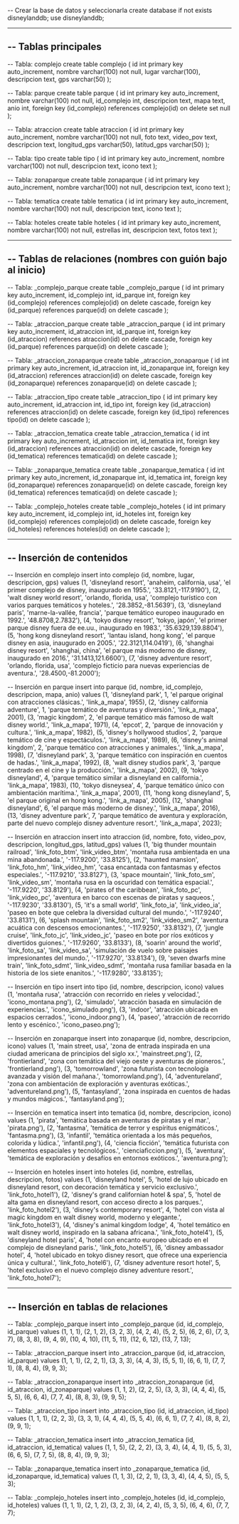 
-- Crear la base de datos y seleccionarla
create database if not exists disneylanddb;
use disneylanddb;

-------------------------------------------------
-- Tablas principales
-------------------------------------------------

-- Tabla: complejo
create table complejo (
    id int primary key auto_increment,
    nombre varchar(100) not null,
    lugar varchar(100),
    descripcion text,
    gps varchar(50)
);

-- Tabla: parque
create table parque (
    id int primary key auto_increment,
    nombre varchar(100) not null,
    id_complejo int,
    descripcion text,
    mapa text,
    anio int,
    foreign key (id_complejo) references complejo(id) on delete set null
);

-- Tabla: atraccion
create table atraccion (
    id int primary key auto_increment,
    nombre varchar(100) not null,
    foto text,
    video_pov text,
    descripcion text,
    longitud_gps varchar(50),
    latitud_gps varchar(50)
);

-- Tabla: tipo
create table tipo (
    id int primary key auto_increment,
    nombre varchar(100) not null,
    descripcion text,
    icono text
);

-- Tabla: zonaparque
create table zonaparque (
    id int primary key auto_increment,
    nombre varchar(100) not null,
    descripcion text,
    icono text
);

-- Tabla: tematica
create table tematica (
    id int primary key auto_increment,
    nombre varchar(100) not null,
    descripcion text,
    icono text
);

-- Tabla: hoteles
create table hoteles (
    id int primary key auto_increment,
    nombre varchar(100) not null,
    estrellas int,
    descripcion text,
    fotos text
);

-------------------------------------------------
-- Tablas de relaciones (nombres con guión bajo al inicio)
-------------------------------------------------

-- Tabla: _complejo_parque
create table _complejo_parque (
    id int primary key auto_increment,
    id_complejo int,
    id_parque int,
    foreign key (id_complejo) references complejo(id) on delete cascade,
    foreign key (id_parque) references parque(id) on delete cascade
);

-- Tabla: _atraccion_parque
create table _atraccion_parque (
    id int primary key auto_increment,
    id_atraccion int,
    id_parque int,
    foreign key (id_atraccion) references atraccion(id) on delete cascade,
    foreign key (id_parque) references parque(id) on delete cascade
);

-- Tabla: _atraccion_zonaparque
create table _atraccion_zonaparque (
    id int primary key auto_increment,
    id_atraccion int,
    id_zonaparque int,
    foreign key (id_atraccion) references atraccion(id) on delete cascade,
    foreign key (id_zonaparque) references zonaparque(id) on delete cascade
);

-- Tabla: _atraccion_tipo
create table _atraccion_tipo (
    id int primary key auto_increment,
    id_atraccion int,
    id_tipo int,
    foreign key (id_atraccion) references atraccion(id) on delete cascade,
    foreign key (id_tipo) references tipo(id) on delete cascade
);

-- Tabla: _atraccion_tematica
create table _atraccion_tematica (
    id int primary key auto_increment,
    id_atraccion int,
    id_tematica int,
    foreign key (id_atraccion) references atraccion(id) on delete cascade,
    foreign key (id_tematica) references tematica(id) on delete cascade
);

-- Tabla: _zonaparque_tematica
create table _zonaparque_tematica (
    id int primary key auto_increment,
    id_zonaparque int,
    id_tematica int,
    foreign key (id_zonaparque) references zonaparque(id) on delete cascade,
    foreign key (id_tematica) references tematica(id) on delete cascade
);

-- Tabla: _complejo_hoteles
create table _complejo_hoteles (
    id int primary key auto_increment,
    id_complejo int,
    id_hoteles int,
    foreign key (id_complejo) references complejo(id) on delete cascade,
    foreign key (id_hoteles) references hoteles(id) on delete cascade
);

-------------------------------------------------
-- Inserción de contenidos
-------------------------------------------------

-- Inserción en complejo
insert into complejo (id, nombre, lugar, descripcion, gps) values
(1, 'disneyland resort', 'anaheim, california, usa', 'el primer complejo de disney, inaugurado en 1955.', '33.8121,-117.9190'),
(2, 'walt disney world resort', 'orlando, florida, usa', 'complejo turístico con varios parques temáticos y hoteles.', '28.3852,-81.5639'),
(3, 'disneyland paris', 'marne-la-vallée, francia', 'parque temático europeo inaugurado en 1992.', '48.8708,2.7832'),
(4, 'tokyo disney resort', 'tokyo, japón', 'el primer parque disney fuera de ee.uu., inaugurado en 1983.', '35.6329,139.8804'),
(5, 'hong kong disneyland resort', 'lantau island, hong kong', 'el parque disney en asia, inaugurado en 2005.', '22.3121,114.0419'),
(6, 'shanghai disney resort', 'shanghai, china', 'el parque más moderno de disney, inaugurado en 2016.', '31.1413,121.6600'),
(7, 'disney adventure resort', 'orlando, florida, usa', 'complejo ficticio para nuevas experiencias de aventura.', '28.4500,-81.2000');

-- Inserción en parque
insert into parque (id, nombre, id_complejo, descripcion, mapa, anio) values
(1, 'disneyland park', 1, 'el parque original con atracciones clásicas.', 'link_a_mapa', 1955),
(2, 'disney california adventure', 1, 'parque temático de aventuras y diversión.', 'link_a_mapa', 2001),
(3, 'magic kingdom', 2, 'el parque temático más famoso de walt disney world.', 'link_a_mapa', 1971),
(4, 'epcot', 2, 'parque de innovación y cultura.', 'link_a_mapa', 1982),
(5, 'disney\'s hollywood studios', 2, 'parque temático de cine y espectáculos.', 'link_a_mapa', 1989),
(6, 'disney\'s animal kingdom', 2, 'parque temático con atracciones y animales.', 'link_a_mapa', 1998),
(7, 'disneyland park', 3, 'parque temático con inspiración en cuentos de hadas.', 'link_a_mapa', 1992),
(8, 'walt disney studios park', 3, 'parque centrado en el cine y la producción.', 'link_a_mapa', 2002),
(9, 'tokyo disneyland', 4, 'parque temático similar a disneyland en california.', 'link_a_mapa', 1983),
(10, 'tokyo disneysea', 4, 'parque temático único con ambientación marítima.', 'link_a_mapa', 2001),
(11, 'hong kong disneyland', 5, 'el parque original en hong kong.', 'link_a_mapa', 2005),
(12, 'shanghai disneyland', 6, 'el parque más moderno de disney.', 'link_a_mapa', 2016),
(13, 'disney adventure park', 7, 'parque temático de aventura y exploración, parte del nuevo complejo disney adventure resort.', 'link_a_mapa', 2023);

-- Inserción en atraccion
insert into atraccion (id, nombre, foto, video_pov, descripcion, longitud_gps, latitud_gps) values
(1, 'big thunder mountain railroad', 'link_foto_btm', 'link_video_btm', 'montaña rusa ambientada en una mina abandonada.', '-117.9200', '33.8125'),
(2, 'haunted mansion', 'link_foto_hm', 'link_video_hm', 'casa encantada con fantasmas y efectos especiales.', '-117.9210', '33.8127'),
(3, 'space mountain', 'link_foto_sm', 'link_video_sm', 'montaña rusa en la oscuridad con temática espacial.', '-117.9220', '33.8129'),
(4, 'pirates of the caribbean', 'link_foto_pc', 'link_video_pc', 'aventura en barco con escenas de piratas y saqueos.', '-117.9230', '33.8130'),
(5, 'it\'s a small world', 'link_foto_ia', 'link_video_ia', 'paseo en bote que celebra la diversidad cultural del mundo.', '-117.9240', '33.8131'),
(6, 'splash mountain', 'link_foto_sm2', 'link_video_sm2', 'aventura acuática con descensos emocionantes.', '-117.9250', '33.8132'),
(7, 'jungle cruise', 'link_foto_jc', 'link_video_jc', 'paseo en bote por ríos exóticos y divertidos guiones.', '-117.9260', '33.8133'),
(8, 'soarin\' around the world', 'link_foto_sa', 'link_video_sa', 'simulación de vuelo sobre paisajes impresionantes del mundo.', '-117.9270', '33.8134'),
(9, 'seven dwarfs mine train', 'link_foto_sdmt', 'link_video_sdmt', 'montaña rusa familiar basada en la historia de los siete enanitos.', '-117.9280', '33.8135');

-- Inserción en tipo
insert into tipo (id, nombre, descripcion, icono) values
(1, 'montaña rusa', 'atracción con recorrido en rieles y velocidad.', 'icono_montana.png'),
(2, 'simulado', 'atracción basada en simulación de experiencias.', 'icono_simulado.png'),
(3, 'indoor', 'atracción ubicada en espacios cerrados.', 'icono_indoor.png'),
(4, 'paseo', 'atracción de recorrido lento y escénico.', 'icono_paseo.png');

-- Inserción en zonaparque
insert into zonaparque (id, nombre, descripcion, icono) values
(1, 'main street, usa', 'zona de entrada inspirada en una ciudad americana de principios del siglo xx.', 'mainstreet.png'),
(2, 'frontierland', 'zona con temática del viejo oeste y aventuras de pioneros.', 'frontierland.png'),
(3, 'tomorrowland', 'zona futurista con tecnología avanzada y visión del mañana.', 'tomorrowland.png'),
(4, 'adventureland', 'zona con ambientación de exploración y aventuras exóticas.', 'adventureland.png'),
(5, 'fantasyland', 'zona inspirada en cuentos de hadas y mundos mágicos.', 'fantasyland.png');

-- Inserción en tematica
insert into tematica (id, nombre, descripcion, icono) values
(1, 'pirata', 'temática basada en aventuras de piratas y el mar.', 'pirata.png'),
(2, 'fantasma', 'temática de terror y espíritus enigmáticos.', 'fantasma.png'),
(3, 'infantil', 'temática orientada a los más pequeños, colorida y lúdica.', 'infantil.png'),
(4, 'ciencia ficción', 'temática futurista con elementos espaciales y tecnológicos.', 'cienciaficcion.png'),
(5, 'aventura', 'temática de exploración y desafíos en entornos exóticos.', 'aventura.png');

-- Inserción en hoteles
insert into hoteles (id, nombre, estrellas, descripcion, fotos) values
(1, 'disneyland hotel', 5, 'hotel de lujo ubicado en disneyland resort, con decoración temática y servicio exclusivo.', 'link_foto_hotel1'),
(2, 'disney\'s grand californian hotel & spa', 5, 'hotel de alta gama en disneyland resort, con acceso directo a los parques.', 'link_foto_hotel2'),
(3, 'disney\'s contemporary resort', 4, 'hotel con vista al magic kingdom en walt disney world, moderno y elegante.', 'link_foto_hotel3'),
(4, 'disney\'s animal kingdom lodge', 4, 'hotel temático en walt disney world, inspirado en la sabana africana.', 'link_foto_hotel4'),
(5, 'disneyland hotel paris', 4, 'hotel con encanto europeo ubicado en el complejo de disneyland paris.', 'link_foto_hotel5'),
(6, 'disney ambassador hotel', 4, 'hotel ubicado en tokyo disney resort, que ofrece una experiencia única y cultural.', 'link_foto_hotel6'),
(7, 'disney adventure resort hotel', 5, 'hotel exclusivo en el nuevo complejo disney adventure resort.', 'link_foto_hotel7');

-------------------------------------------------
-- Inserción en tablas de relaciones
-------------------------------------------------

-- Tabla: _complejo_parque
insert into _complejo_parque (id, id_complejo, id_parque) values
(1, 1, 1),
(2, 1, 2),
(3, 2, 3),
(4, 2, 4),
(5, 2, 5),
(6, 2, 6),
(7, 3, 7),
(8, 3, 8),
(9, 4, 9),
(10, 4, 10),
(11, 5, 11),
(12, 6, 12),
(13, 7, 13);

-- Tabla: _atraccion_parque
insert into _atraccion_parque (id, id_atraccion, id_parque) values
(1, 1, 1),
(2, 2, 1),
(3, 3, 3),
(4, 4, 3),
(5, 5, 1),
(6, 6, 1),
(7, 7, 1),
(8, 8, 4),
(9, 9, 3);

-- Tabla: _atraccion_zonaparque
insert into _atraccion_zonaparque (id, id_atraccion, id_zonaparque) values
(1, 1, 2),
(2, 2, 5),
(3, 3, 3),
(4, 4, 4),
(5, 5, 5),
(6, 6, 4),
(7, 7, 4),
(8, 8, 3),
(9, 9, 5);

-- Tabla: _atraccion_tipo
insert into _atraccion_tipo (id, id_atraccion, id_tipo) values
(1, 1, 1),
(2, 2, 3),
(3, 3, 1),
(4, 4, 4),
(5, 5, 4),
(6, 6, 1),
(7, 7, 4),
(8, 8, 2),
(9, 9, 1);

-- Tabla: _atraccion_tematica
insert into _atraccion_tematica (id, id_atraccion, id_tematica) values
(1, 1, 5),
(2, 2, 2),
(3, 3, 4),
(4, 4, 1),
(5, 5, 3),
(6, 6, 5),
(7, 7, 5),
(8, 8, 4),
(9, 9, 3);

-- Tabla: _zonaparque_tematica
insert into _zonaparque_tematica (id, id_zonaparque, id_tematica) values
(1, 1, 3),
(2, 2, 1),
(3, 3, 4),
(4, 4, 5),
(5, 5, 3);

-- Tabla: _complejo_hoteles
insert into _complejo_hoteles (id, id_complejo, id_hoteles) values
(1, 1, 1),
(2, 1, 2),
(3, 2, 3),
(4, 2, 4),
(5, 3, 5),
(6, 4, 6),
(7, 7, 7);

